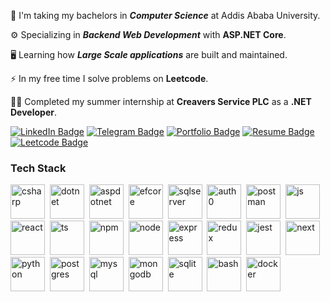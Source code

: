 <!--<img align="top" alt="Top" style="width:100%;" src="https://github.com/user-attachments/assets/545e3eb9-6035-4552-abed-8c5759deecbe"/> -->
<!-- ![ghbanner copy](https://github.com/user-attachments/assets/1daa52cf-4bfa-4aa2-b0f1-562c27834791)-->


<!--<img align="right" alt="Coding" width="300" src="https://i.gifer.com/MPwe.gif">-->

<!--![](https://komarev.com/ghpvc/?username=dagweg)-->

<p align="center">
  <!--![](https://visitcount.itsvg.in/api?id=dagweg&label=Profile%20Views&color=12&icon=5&pretty=false) -->
</p>

🔭 I'm taking my bachelors in _**Computer Science**_ at Addis Ababa University.

⚙ Specializing in _**Backend Web Development**_ with **ASP.NET Core**. 

🖥️ Learning how _**Large Scale applications**_ are built and maintained.

⚡ In my free time I solve problems on **Leetcode**.

👨‍💻 Completed my summer internship at **Creavers Service PLC** as a **.NET Developer**.

<a href="https://www.linkedin.com/in/dagmawi-wegayehu-6a2057216/" target="_blank"><img src="https://img.shields.io/badge/LinkedIn-blue?style=for-the-badge&logo=linkedin&logoColor=white" alt="LinkedIn Badge"></a>
<a href="https://t.me/dagweg" target="_blank"><img src="https://img.shields.io/badge/Telegram-black?style=for-the-badge&logo=telegram&logoColor=white" alt="Telegram Badge"></a>
<a href="https://dagweg.vercel.app" target="_blank"><img src="https://img.shields.io/badge/%F0%9F%92%BB%20My%20Portfolio-gray?style=for-the-badge&logo=&logoColor=white" alt="Portfolio Badge"></a>
<a href="https://drive.google.com/file/d/1ufNh8K1eUHtSdm1QcYLSuptpaVIRgMQY/view?usp=sharing" target="_blank"><img src="https://img.shields.io/badge/%F0%9F%93%9C%20My%20Resume-purple?style=for-the-badge&logo=&logoColor=white" alt="Resume Badge"></a>
<a href="https://leetcode.com/u/dag_weg/" target="_blank"><img src="https://img.shields.io/badge/LeetCode-282828?style=for-the-badge&logo=leetcode&logoColor=" alt="Leetcode Badge"></a>



### Tech Stack

<p>
<img alt="csharp" src="https://github.com/tomchen/stack-icons/blob/master/logos/c-sharp.svg" width="55" height="55"/>&nbsp;
<img alt="dotnet" src="https://user-images.githubusercontent.com/25181517/121405754-b4f48f80-c95d-11eb-8893-fc325bde617f.png" width="55" height="55"/>&nbsp;
<img alt="aspdotnet" src="https://imgur.com/wFb8RzC.png" width="55" height="55"/>&nbsp;
<img alt="efcore" src="https://imgur.com/2m90mFY.png" width="55" height="55"/>&nbsp;
<img alt="sqlserver" src="https://imgur.com/roigCS7.png" width="55" height="55"/>&nbsp;
<img alt="auth0" src="https://imgur.com/1EImVbL.png" width="55" height="55"/>&nbsp;
<img alt="postman" src="https://imgur.com/Xjj1PNb.png" width="55" height="55"/>&nbsp;
<img alt="js" src="https://user-images.githubusercontent.com/25181517/117447155-6a868a00-af3d-11eb-9cfe-245df15c9f3f.png" width="55" height="55"/>&nbsp;
<img alt="react" src="https://user-images.githubusercontent.com/25181517/183897015-94a058a6-b86e-4e42-a37f-bf92061753e5.png" width="55" height="55"/>&nbsp;
<img alt="ts" src="https://user-images.githubusercontent.com/25181517/183890598-19a0ac2d-e88a-4005-a8df-1ee36782fde1.png" width="55" height="55"/>&nbsp;
<img alt="npm" src="https://user-images.githubusercontent.com/25181517/121401671-49102800-c959-11eb-9f6f-74d49a5e1774.png" width="55" height="55"/>&nbsp;
<img alt="node" src="https://imgur.com/r7ff5bk.png" width="55" height="55"/>&nbsp;
<img alt="express" src="https://user-images.githubusercontent.com/25181517/183859966-a3462d8d-1bc7-4880-b353-e2cbed900ed6.png" width="55" height="55"/>&nbsp;
<img alt="redux" src="https://user-images.githubusercontent.com/25181517/187896150-cc1dcb12-d490-445c-8e4d-1275cd2388d6.png" width="55" height="55"/>&nbsp;
<img alt="jest" src="https://user-images.githubusercontent.com/25181517/187955005-f4ca6f1a-e727-497b-b81b-93fb9726268e.png" width="55" height="55"/>&nbsp;
<img alt="next" src="https://github.com/marwin1991/profile-technology-icons/assets/136815194/5f8c622c-c217-4649-b0a9-7e0ee24bd704" width="55" height="55"/>&nbsp;
<img alt="python" src="https://user-images.githubusercontent.com/25181517/183423507-c056a6f9-1ba8-4312-a350-19bcbc5a8697.png" width="55" height="55"/>&nbsp;
<img alt="postgres" src="https://imgur.com/cW0iszq.png" width="55" height="55"/>&nbsp;
<img alt="mysql" src="https://imgur.com/1Y0npr4.png" width="55" height="55"/>&nbsp;
<img alt="mongodb" src="https://imgur.com/NiW75Px.png" width="55" height="55"/>&nbsp;
<img alt="sqlite" src="https://github.com/marwin1991/profile-technology-icons/assets/136815194/82df4543-236b-4e45-9604-5434e3faab17" width="55" height="55"/>&nbsp;
<img alt="bash" src="https://user-images.githubusercontent.com/25181517/192158606-7c2ef6bd-6e04-47cf-b5bc-da2797cb5bda.png" width="55" height="55"/>&nbsp;
<img alt="docker" src="https://user-images.githubusercontent.com/25181517/117207330-263ba280-adf4-11eb-9b97-0ac5b40bc3be.png" width="55" height="55"/>&nbsp;
</p>
